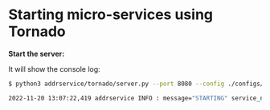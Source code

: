 # Starting micro-services using Tornado


**Start the server:**

It will show the console log:

``` bash
$ python3 addrservice/tornado/server.py --port 8080 --config ./configs/addressbook-local.yaml --debug

2022-11-20 13:07:22,419 addrservice INFO : message="STARTING" service_name="Address Book" port=8080
```